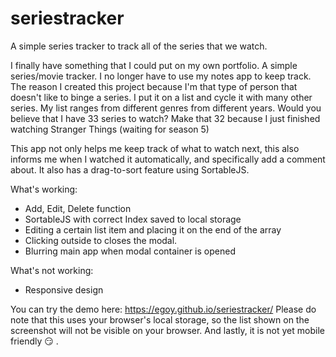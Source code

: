 # seriestracker

A simple series tracker to track all of the series that we watch.

I finally have something that I could put on my own portfolio. A simple series/movie tracker. I no longer have to use my notes app to keep track. The reason I created this project because I'm that type of person that doesn't like to binge a series. I put it on a list and cycle it with many other series. My list ranges from different genres from different years. Would you believe that I have 33 series to watch? Make that 32 because I just finished watching Stranger Things (waiting for season 5)

This app not only helps me keep track of what to watch next, this also informs me when I watched it automatically, and specifically add a comment about. It also has a drag-to-sort feature using SortableJS.

What's working:

- Add, Edit, Delete function
- SortableJS with correct Index saved to local storage
- Editing a certain list item and placing it on the end of the array
- Clicking outside to closes the modal.
- Blurring main app when modal container is opened

What's not working:

- Responsive design

You can try the demo here:
https://egoy.github.io/seriestracker/
Please do note that this uses your browser's local storage, so the list shown on the screenshot will not be visible on your browser. And lastly, it is not yet mobile friendly 😏 .
